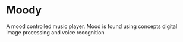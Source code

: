 # Moody
A mood controlled music player. Mood is found using concepts digital image processing and voice recognition

